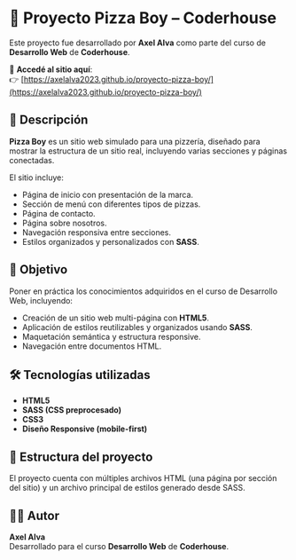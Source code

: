 # 🍕 Proyecto Pizza Boy – Coderhouse

Este proyecto fue desarrollado por **Axel Alva** como parte del curso de **Desarrollo Web** de **Coderhouse**.

🔗 **Accedé al sitio aquí**:  
👉 [https://axelalva2023.github.io/proyecto-pizza-boy/](https://axelalva2023.github.io/proyecto-pizza-boy/)

## 📌 Descripción

**Pizza Boy** es un sitio web simulado para una pizzería, diseñado para mostrar la estructura de un sitio real, incluyendo varias secciones y páginas conectadas.  

El sitio incluye:

- Página de inicio con presentación de la marca.
- Sección de menú con diferentes tipos de pizzas.
- Página de contacto.
- Página sobre nosotros.
- Navegación responsiva entre secciones.
- Estilos organizados y personalizados con **SASS**.

## 🎯 Objetivo

Poner en práctica los conocimientos adquiridos en el curso de Desarrollo Web, incluyendo:

- Creación de un sitio web multi-página con **HTML5**.
- Aplicación de estilos reutilizables y organizados usando **SASS**.
- Maquetación semántica y estructura responsive.
- Navegación entre documentos HTML.

## 🛠️ Tecnologías utilizadas

- **HTML5**
- **SASS (CSS preprocesado)**
- **CSS3**
- **Diseño Responsive (mobile-first)**

## 📁 Estructura del proyecto

El proyecto cuenta con múltiples archivos HTML (una página por sección del sitio) y un archivo principal de estilos generado desde SASS.

## 👨‍💻 Autor

**Axel Alva**  
Desarrollado para el curso **Desarrollo Web** de **Coderhouse**.

